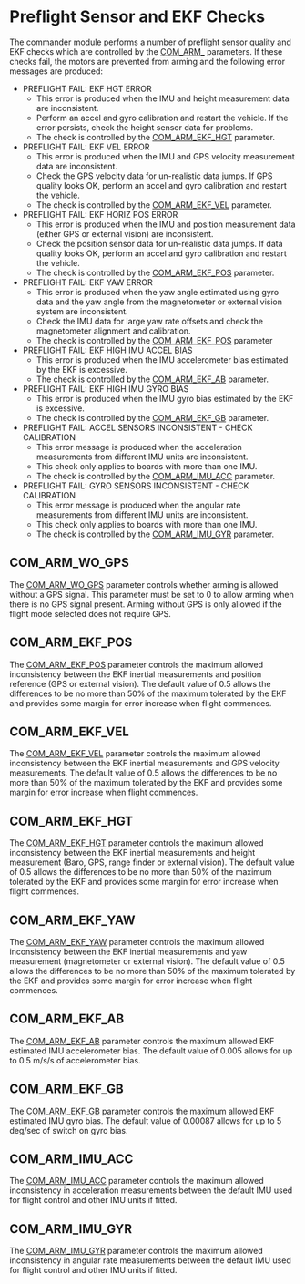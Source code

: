# Preflight Sensor and EKF Checks

The commander module performs a number of preflight sensor quality and EKF checks which are controlled by the [COM_ARM_](../advanced/parameter_reference.md#commander) parameters. If these checks fail, the motors are prevented from arming and the following error messages are produced:

* PREFLIGHT FAIL: EKF HGT ERROR
  * This error is produced when the IMU and height measurement data are inconsistent.
  * Perform an accel and gyro calibration and restart the vehicle. If the error persists, check the height sensor data for problems.
  * The check is controlled by the [COM_ARM_EKF_HGT](#COM_ARM_EKF_HGT) parameter.
* PREFLIGHT FAIL: EKF VEL ERROR
  * This error is produced when the IMU and GPS velocity measurement data are inconsistent. 
  * Check the GPS velocity data for un-realistic data jumps. If GPS quality looks OK, perform an accel and gyro calibration and restart the vehicle.
  * The check is controlled by the [COM_ARM_EKF_VEL](#COM_ARM_EKF_VEL) parameter.
* PREFLIGHT FAIL: EKF HORIZ POS ERROR
  * This error is produced when the IMU and position measurement data (either GPS or external vision) are inconsistent. 
  * Check the position sensor data for un-realistic data jumps. If data quality looks OK, perform an accel and gyro calibration and restart the vehicle.
  * The check is controlled by the [COM_ARM_EKF_POS](#COM_ARM_EKF_POS) parameter.
* PREFLIGHT FAIL: EKF YAW ERROR
  * This error is produced when the yaw angle estimated using gyro data and the yaw angle from the magnetometer or external vision system are inconsistent.
  * Check the IMU data for large yaw rate offsets and check the magnetometer alignment and calibration.
  * The check is controlled by the [COM_ARM_EKF_POS](#COM_ARM_EKF_POS) parameter
* PREFLIGHT FAIL: EKF HIGH IMU ACCEL BIAS
  * This error is produced when the IMU accelerometer bias estimated by the EKF is excessive. 
  * The check is controlled by the [COM_ARM_EKF_AB](#COM_ARM_EKF_AB) parameter.
* PREFLIGHT FAIL: EKF HIGH IMU GYRO BIAS
  * This error is produced when the IMU gyro bias estimated by the EKF is excessive. 
  * The check is controlled by the [COM_ARM_EKF_GB](#COM_ARM_EKF_GB) parameter.
* PREFLIGHT FAIL: ACCEL SENSORS INCONSISTENT - CHECK CALIBRATION
  * This error message is produced when the acceleration measurements from different IMU units are inconsistent.
  * This check only applies to boards with more than one IMU.
  * The check is controlled by the [COM_ARM_IMU_ACC](#COM_ARM_IMU_ACC) parameter.
* PREFLIGHT FAIL: GYRO SENSORS INCONSISTENT - CHECK CALIBRATION
  * This error message is produced when the angular rate measurements from different IMU units are inconsistent.
  * This check only applies to boards with more than one IMU.
  * The check is controlled by the [COM_ARM_IMU_GYR](#COM_ARM_IMU_GYR) parameter.

## COM_ARM_WO_GPS

The [COM_ARM_WO_GPS](../advanced/parameter_reference.md#COM_ARM_WO_GPS) parameter controls whether arming is allowed without a GPS signal. This parameter must be set to 0 to allow arming when there is no GPS signal present. Arming without GPS is only allowed if the flight mode selected does not require GPS.

## COM_ARM_EKF_POS

The [COM_ARM_EKF_POS](../advanced/parameter_reference.md#COM_ARM_EKF_POS) parameter controls the maximum allowed inconsistency between the EKF inertial measurements and position reference (GPS or external vision). The default value of 0.5 allows the differences to be no more than 50% of the maximum tolerated by the EKF and provides some margin for error increase when flight commences.

## COM_ARM_EKF_VEL

The [COM_ARM_EKF_VEL](../advanced/parameter_reference.md#COM_ARM_EKF_VEL) parameter controls the maximum allowed inconsistency between the EKF inertial measurements and GPS velocity measurements. The default value of 0.5 allows the differences to be no more than 50% of the maximum tolerated by the EKF and provides some margin for error increase when flight commences.

## COM_ARM_EKF_HGT

The [COM_ARM_EKF_HGT](../advanced/parameter_reference.md#COM_ARM_EKF_HGT) parameter controls the maximum allowed inconsistency between the EKF inertial measurements and height measurement (Baro, GPS, range finder or external vision). The default value of 0.5 allows the differences to be no more than 50% of the maximum tolerated by the EKF and provides some margin for error increase when flight commences.

## COM_ARM_EKF_YAW

The [COM_ARM_EKF_YAW](../advanced/parameter_reference.md#COM_ARM_EKF_YAW) parameter controls the maximum allowed inconsistency between the EKF inertial measurements and yaw measurement (magnetometer or external vision). The default value of 0.5 allows the differences to be no more than 50% of the maximum tolerated by the EKF and provides some margin for error increase when flight commences.

## COM_ARM_EKF_AB

The [COM_ARM_EKF_AB](../advanced/parameter_reference.md#COM_ARM_EKF_AB) parameter controls the maximum allowed EKF estimated IMU accelerometer bias. The default value of 0.005 allows for up to 0.5 m/s/s of accelerometer bias.

## COM_ARM_EKF_GB

The [COM_ARM_EKF_GB](../advanced/parameter_reference.md#COM_ARM_EKF_GB) parameter controls the maximum allowed EKF estimated IMU gyro bias. The default value of 0.00087 allows for up to 5 deg/sec of switch on gyro bias.

## COM_ARM_IMU_ACC

The [COM_ARM_IMU_ACC](../advanced/parameter_reference.md#COM_ARM_IMU_ACC) parameter controls the maximum allowed inconsistency in acceleration measurements between the default IMU used for flight control and other IMU units if fitted.

## COM_ARM_IMU_GYR

The [COM_ARM_IMU_GYR](../advanced/parameter_reference.md#COM_ARM_IMU_GYR) parameter controls the maximum allowed inconsistency in angular rate measurements between the default IMU used for flight control and other IMU units if fitted.

